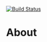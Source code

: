 [![Build Status](https://travis-ci.org/cltk/cltkv1.svg?branch=master)](https://travis-ci.org/cltk/cltkv1)

# About